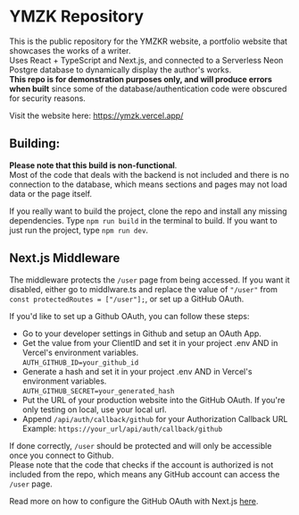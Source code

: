 # YMZK Repository
This is the public repository for the YMZKR website, a portfolio website that showcases the works of a writer. </br>
Uses React + TypeScript and Next.js, and connected to a Serverless Neon Postgre database to dynamically display the author's works. </br>
**This repo is for demonstration purposes only, and will produce errors when built** since some of the database/authentication code were obscured for security reasons.

Visit the website here: https://ymzk.vercel.app/

## Building:
**Please note that this build is non-functional**. </br>
Most of the code that deals with the backend is not included and there is no connection to the database, which means sections and pages may not load data or the page itself.

If you really want to build the project, clone the repo and install any missing dependencies. Type ``npm run build`` in the terminal to build.
If you want to just run the project, type ``npm run dev``.

## Next.js Middleware
The middleware protects the ``/user`` page from being accessed. If you want it disabled, either go to middlware.ts and 
replace the value of ``"/user"`` from ``const protectedRoutes = ["/user"];``, or set up a GitHub OAuth.

If you'd like to set up a Github OAuth, you can follow these steps:
- Go to your developer settings in Github and setup an OAuth App.
- Get the value from your ClientID and set it in your project .env AND in Vercel's environment variables. </br>
``AUTH_GITHUB_ID=your_github_id``
- Generate a hash and set it in your project .env AND in Vercel's environment variables. </br>
``AUTH_GITHUB_SECRET=your_generated_hash``
- Put the URL of your production website into the GitHub OAuth. If you're only testing on local, use your local url. </br>
- Append ``/api/auth/callback/github`` for your Authorization Callback URL </br>
Example: ``https://your_url/api/auth/callback/github``

If done correctly, ``/user`` should be protected and will only be accessible once you connect to Github. </br>
Please note that the code that checks if the account is authorized is not included from the repo, which means any GitHub account can access the ``/user`` page.

Read more on how to configure the GitHub OAuth with Next.js [here](https://next-auth.js.org/providers/github).

